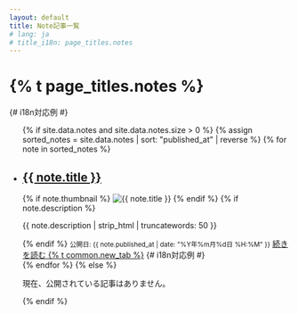 ```yaml
---
layout: default
title: Note記事一覧
# lang: ja
# title_i18n: page_titles.notes
---
```


<h1>{% t page_titles.notes %}</h1> {# i18n対応例 #}

<ul class="note-list">
{% if site.data.notes and site.data.notes.size > 0 %}
  {% assign sorted_notes = site.data.notes | sort: "published_at" | reverse %}
  {% for note in sorted_notes %}
  <li class="note-item">
    <h2><a href="{{ note.url }}" target="_blank" rel="noopener noreferrer">{{ note.title }}</a></h2>
    {% if note.thumbnail %}
      <img src="{{ note.thumbnail }}" alt="{{ note.title }}" loading="lazy">
    {% endif %}
    {% if note.description %}
      <p>{{ note.description | strip_html | truncatewords: 50 }}</p>
    {% endif %}
    <small>公開日: {{ note.published_at | date: "%Y年%m月%d日 %H:%M" }}</small>
    <a href="{{ note.url }}" target="_blank" rel="noopener noreferrer">続きを読む {% t common.new_tab %}</a> {# i18n対応例 #}
  </li>
  {% endfor %}
{% else %}
  <p>現在、公開されている記事はありません。</p>
{% endif %}
</ul>